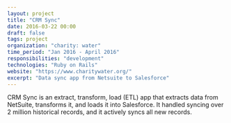 ```yaml
---
layout: project
title: "CRM Sync"
date: 2016-03-22 00:00
draft: false
tags: project
organization: "charity: water"
time_period: "Jan 2016 - April 2016"
responsibilities: "development"
technologies: "Ruby on Rails"
website: "https://www.charitywater.org/"
excerpt: "Data sync app from Netsuite to Salesforce"
---
```


CRM Sync is an extract, transform, load (ETL) app that extracts data
from NetSuite, transforms it, and loads it into Salesforce. It handled
syncing over 2 million historical records, and it actively syncs all new
records.
